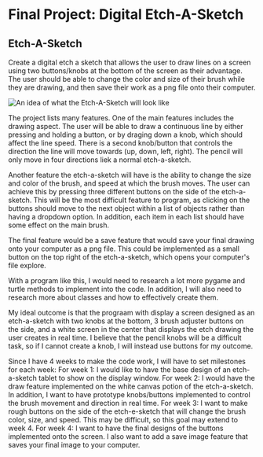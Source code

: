 # Final Project: Digital Etch-A-Sketch
## Etch-A-Sketch

Create a digital etch a sketch that allows the user to draw lines on a screen using two buttons/knobs at the bottom of the screen as their advantage.
The user should be able to change the color and size of their brush while they are drawing, and then save their work as a png file onto their computer.

![An idea of what the Etch-A-Sketch will look like](https://gvartwork.com/cdn/shop/files/GVEtchASketchAmerica_1260x.jpg?v=1634827223)

The project lists many features. One of the main features includes the drawing aspect. The user will be able to draw a continuous line by either pressing and holding a button, or by draging down a knob, 
which should affect the line speed. There is a second knob/button that controls the direction the line will move towards (up, down, left, right). The pencil will only move in four directions liek a normal etch-a-sketch.

Another feature the etch-a-sketch will have is the ability to change the size and color of the brush, and speed at which the brush moves. The user can achieve this by pressing three different buttons on the side
of the etch-a-sketch. This will be the most difficult feature to program, as clicking on the buttons should move to the next object within a list of objects rather than having a dropdown option. In addition,
each item in each list should have some effect on the main brush.

The final feature would be a save feature that would save your final drawing onto your computer as a png file. This could be implemented as a small button on the top right of the etch-a-sketch, which opens
your computer's file explore.

With a program like this, I would need to research a lot more pygame and turtle methods to implement into the code. In addition, I will also need to research more about classes and how to
effectively create them.

My ideal outcome is that the prograam with display a screen designed as an etch-a-sketch with two knobs at the bottom, 3 brush adjuster buttons on the side, and a white screen in the center that
displays the etch drawing the user creates in real time. I believe that the pencil knobs will be a difficult task, so if I cannot create a knob, I will instead use buttons for my outcome. 

Since I have 4 weeks to make the code work, I will have to set milestones for each week:
  For week 1: I would like to have the base design of an etch-a-sketch tablet to show on the display window.
  For week 2: I would have the draw feature implemented on the white canvas potion of the etch-a-sketch. In addition, I want to have prototype knobs/buttons implemented to
              control the brush movement and direction in real time.
  For week 3: I want to make rough buttons on the side of the etch-e-sketch that will change the brush color, size, and speed. This may be difficult, so this goal may extend
              to week 4.
  For week 4: I want to have the final designs of the buttons implemented onto the screen. I also want to add a save image feature that saves your final image to your computer.
